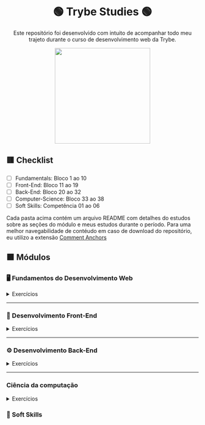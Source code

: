 <div align=center>

# 🟢 Trybe Studies 🟢

Este repositório foi desenvolvido com intuito de acompanhar todo meu trajeto durante o curso de desenvolvimento web da Trybe.

<img src="https://freecourse.betrybe.com/images/trybe-logo-e10dbaaa26462aa149b81a924b00df07.png?vsn=d" width="250px">

</div>

## 🟥 Checklist

- [ ] Fundamentals: Bloco 1 ao 10 
- [ ] Front-End: Bloco 11 ao 19
- [ ] Back-End: Bloco 20 ao 32
- [ ] Computer-Science: Bloco 33 ao 38
- [ ] Soft Skills: Competência 01 ao 06

Cada pasta acima contém um arquivo README com detalhes do estudos sobre as seções do módulo e meus estudos durante o período.
Para uma melhor navegabilidade de contéudo em caso de download do repositório, eu utilizo a extensão [Comment Anchors](https://marketplace.visualstudio.com/items?itemName=ExodiusStudios.comment-anchors)

## 🟪 Módulos

### 🖥 Fundamentos do Desenvolvimento Web

<details>
    <summary>Exercícios</summary>


#### Dia 1


#### Dia 2

</details>

* * *

### 🧩 Desenvolvimento Front-End

<details>
    <summary>Exercícios</summary>


#### Dia 1


#### Dia 2

</details>

* * *

### ⚙️ Desenvolvimento Back-End

<details>
    <summary>Exercícios</summary>


#### Bloco 1


#### Bloco 2

</details>

* * *

### Ciência da computação

<details>
    <summary>Exercícios</summary>


#### Dia 1


#### Dia 2

</details>

### 🧠 Soft Skills